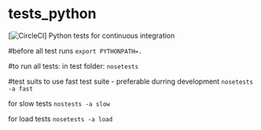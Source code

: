# tests_python
[![CircleCI](https://circleci.com/gh/FactomProject/tests_python.svg?style=shield&circle-token=80f863fcd9484403e6d7b30c8b8952ff3361bc27)]
Python tests for continuous integration

#before all test runs
`export PYTHONPATH=.`

#to run all tests:
in test folder:
`nosetests`

#test suits
to use fast test suite - preferable durring development
`nosetests -a fast`

for slow tests
`nostests -a slow`

for load tests
`nosetests -a load`


